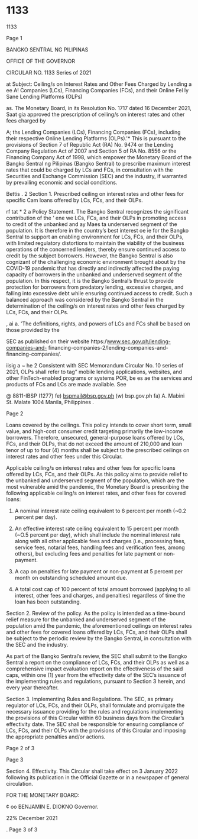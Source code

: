 # 1133

1133

Page 1

BANGKO SENTRAL NG PILIPINAS

OFFICE OF THE GOVERNOR

CIRCULAR NO. 1133 Series of 2021

at Subject: Ceiling/s on Interest Rates and Other Fees Charged by Lending a ee A! Companies (LCs), Financing Companies (FCs), and their Online Fel ly Sane Lending Platforms (OLPs)

as. The Monetary Board, in its Resolution No. 1717 dated 16 December 2021, Saat gia approved the prescription of ceiling/s on interest rates and other fees charged by

A; ths Lending Companies (LCs), Financing Companies (FCs), including their respective Online Lending Platforms (OLPs).'* This is pursuant to the provisions of Section 7 of Republic Act (RA) No. 9474 or the Lending Company Regulation Act of 2007 and Section 5 of RA No. 8556 or the Financing Company Act of 1998, which empower the Monetary Board of the Bangko Sentral ng Pilipinas (Bangko Sentral) to prescribe maximum interest rates that could be charged by LCs and FCs, in consultation with the Securities and Exchange Commission (SEC) and the industry, if warranted by prevailing economic and social conditions.

Bettis . 2 Section 1. Prescribed ceiling on interest rates and other fees for specific Cam loans offered by LCs, FCs, and their OLPs.

rf tat * 2 a Policy Statement. The Bangko Sentral recognizes the significant contribution of the ‘ ene we LCs, FCs, and their OLPs in promoting access to credit of the unbanked and ay Maes ta underserved segment of the population. It is therefore in the country’s best interest oe ie for the Bangko Sentral to support an enabling environment for LCs, FCs, and their OLPs, with limited regulatory distortions to maintain the viability of the business operations of the concerned lenders, thereby ensure continued access to credit by the subject borrowers. However, the Bangko Sentral is also cognizant of the challenging economic environment brought about by the COVID-19 pandemic that has directly and indirectly affected the paying capacity of borrowers in the unbanked and underserved segment of the population. In this respect, it is the Bangko Sentral’s thrust to provide protection for borrowers from predatory lending, excessive charges, and falling into excessive debt while ensuring continued access to credit. Such a balanced approach was considered by the Bangko Sentral in the determination of the ceiling/s on interest rates and other fees charged by LCs, FCs, and their OLPs.

, ai a. 'The definitions, rights, and powers of LCs and FCs shall be based on those provided by the

SEC as published on their website https:/\www.sec.gov.ph/lending-companies-and- financing-companies-2/lending-companies-and-financing-companies/.

iisig a ~ he 2 Consistent with SEC Memorandum Circular No. 10 series of 2021, OLPs shall refer to tag” mobile lending applications, websites, and other FinTech-enabled programs or systems POR, be es ae the services and products of FCs and LCs are made available. See

@ 8811-IBSP (1277) fe) bspmail@bsp.gov.ph (w) bsp.gov.ph fa) A. Mabini St. Malate 1004 Manila, Philippines .

Page 2

Loans covered by the ceilings. This policy intends to cover short term, small value, and high-cost consumer credit targeting primarily the low-income borrowers. Therefore, unsecured, general-purpose loans offered by LCs, FCs, and their OLPs, that do not exceed the amount of 210,000 and loan tenor of up to four (4) months shall be subject to the prescribed ceilings on interest rates and other fees under this Circular.

Applicable ceiling/s on interest rates and other fees for specific loans offered by LCs, FCs, and their OLPs. As this policy aims to provide relief to the unbanked and underserved segment of the population, which are the most vulnerable amid the pandemic, the Monetary Board is prescribing the following applicable ceiling/s on interest rates, and other fees for covered loans:

1. A nominal interest rate ceiling equivalent to 6 percent per month (~0.2 percent per day).

2. An effective interest rate ceiling equivalent to 15 percent per month (~O.5 percent per day), which shall include the nominal interest rate along with all other applicable fees and charges (i.e., processing fees, service fees, notarial fees, handling fees and verification fees, among others), but excluding fees and penalties for late payment or non- payment.

3. A cap on penalties for late payment or non-payment at 5 percent per month on outstanding scheduled amount due.

4. A total cost cap of 100 percent of total amount borrowed (applying to all interest, other fees and charges, and penalties) regardless of time the loan has been outstanding.

Section 2. Review of the policy. As the policy is intended as a time-bound relief measure for the unbanked and underserved segment of the population amid the pandemic, the aforementioned ceilings on interest rates and other fees for covered loans offered by LCs, FCs, and their OLPs shall be subject to the periodic review by the Bangko Sentral, in consultation with the SEC and the industry.

As part of the Bangko Sentral’s review, the SEC shall submit to the Bangko Sentral a report on the compliance of LCs, FCs, and their OLPs as well as a comprehensive impact evaluation report on the effectiveness of the said caps, within one (1) year from the effectivity date of the SEC’s issuance of the implementing rules and regulations, pursuant to Section 3 herein, and every year thereafter.

Section 3. Implementing Rules and Regulations. The SEC, as primary regulator of LCs, FCs, and their OLPs, shall formulate and promulgate the necessary issuance providing for the rules and regulations implementing the provisions of this Circular within 60 business days from the Circular’s effectivity date. The SEC shall be responsible for ensuring compliance of LCs, FCs, and their OLPs with the provisions of this Circular and imposing the appropriate penalties and/or actions.

Page 2 of 3

Page 3

Section 4. Effectivity. This Circular shall take effect on 3 January 2022 following its publication in the Official Gazette or in a newspaper of general circulation.

FOR THE MONETARY BOARD:

¢ oo BENJAMIN E. DIOKNO Governor.

22% December 2021

. Page 3 of 3